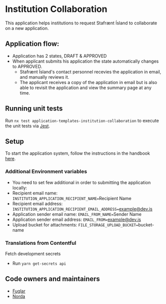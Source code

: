 # Institution Collaboration

This application helps institutions to request Stafrænt Ísland to collaborate on a new application.

## Application flow:

- Application has 2 states, DRAFT & APPROVED
- When applicant submits his application the state automatically changes to APPROVED.
  - Stafrænt Ísland's contact personnel recevies the application in email, and manually reviews it.
  - The applicant receives a copy of the application in email but is also able to revisit the application and view the summary page at any time.

## Running unit tests

Run `nx test application-templates-institution-collaboration` to execute the unit tests via [Jest](https://jestjs.io).

## Setup

To start the application system, follow the instructions in the handbook [here](../../../../apps/application-system/README.md).

### Additional Environment variables

- You need to set few additional in order to submitting the application locally:
- Recipient email name: `INSTITUTION_APPLICATION_RECIPIENT_NAME=`Recipient Name
- Recipient email address: `INSTITUTION_APPLICATION_RECIPIENT_EMAIL_ADDRESS=`example@dev.is
- Application sender email name: `EMAIL_FROM_NAME=`Sender Name
- Application sender email address: `EMAIL_FROM=`example@dev.is
- Upload bucket for attachments: `FILE_STORAGE_UPLOAD_BUCKET=`bucket-name

### Translations from Contentful

Fetch development secrets

- Run `yarn get-secrets api`

## Code owners and maintainers

- [Fuglar](https://github.com/orgs/island-is/teams/fuglar)
- [Norda](https://github.com/orgs/island-is/teams/norda)
